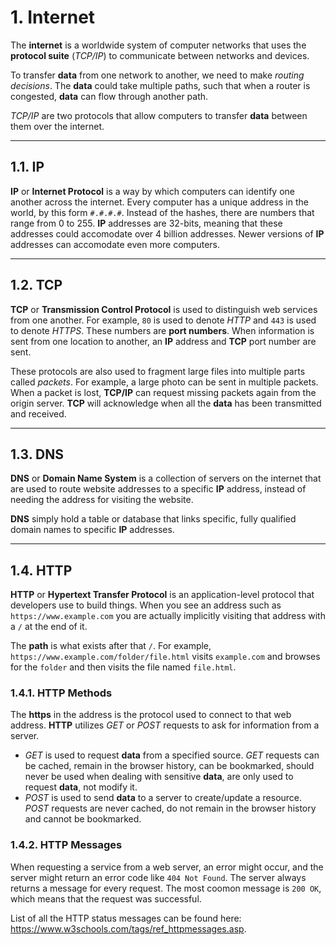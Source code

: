 # 1. Internet

The **internet** is a worldwide system of computer networks that uses the **protocol suite** (_TCP/IP_) to communicate between networks and devices.

To transfer **data** from one network to another, we need to make _routing decisions_. The **data** could take multiple paths, such that when a router is congested, **data** can flow through another path.

_TCP/IP_ are two protocols that allow computers to transfer **data** between them over the internet.

---

## 1.1. IP

**IP** or **Internet Protocol** is a way by which computers can identify one another across the internet. Every computer has a unique address in the world, by this form `#.#.#.#`. Instead of the hashes, there are numbers that range from 0 to 255. **IP** addresses are 32-bits, meaning that these addresses could accomodate over 4 billion addresses. Newer versions of **IP** addresses can accomodate even more computers.

---

## 1.2. TCP

**TCP** or **Transmission Control Protocol** is used to distinguish web services from one another. For example, `80` is used to denote _HTTP_ and `443` is used to denote _HTTPS_. These numbers are **port numbers**. When information is sent from one location to another, an **IP** address and **TCP** port number are sent.

These protocols are also used to fragment large files into multiple parts called _packets_. For example, a large photo can be sent in multiple packets. When a packet is lost, **TCP/IP** can request missing packets again from the origin server. **TCP** will acknowledge when all the **data** has been transmitted and received.

---

## 1.3. DNS

**DNS** or **Domain Name System** is a collection of servers on the internet that are used to route website addresses to a specific **IP** address, instead of needing the address for visiting the website.

**DNS** simply hold a table or database that links specific, fully qualified domain names to specific **IP** addresses.

---

## 1.4. HTTP

**HTTP** or **Hypertext Transfer Protocol** is an application-level protocol that developers use to build things. When you see an address such as `https://www.example.com` you are actually implicitly visiting that address with a `/` at the end of it.

The **path** is what exists after that `/`. For example, `https://www.example.com/folder/file.html` visits `example.com` and browses for the `folder` and then visits the file named `file.html`.

### 1.4.1. HTTP Methods

The **https** in the address is the protocol used to connect to that web address. **HTTP** utilizes _GET_ or _POST_ requests to ask for information from a server.

- _GET_ is used to request **data** from a specified source. _GET_ requests can be cached, remain in the browser history, can be bookmarked, should never be used when dealing with sensitive **data**, are only used to request **data**, not modify it.
- _POST_ is used to send **data** to a server to create/update a resource. _POST_ requests are never cached, do not remain in the browser history and cannot be bookmarked.

### 1.4.2. HTTP Messages

When requesting a service from a web server, an error might occur, and the server might return an error code like `404 Not Found`. The server always returns a message for every request. The most coomon message is `200 OK`, which means that the request was successful.

List of all the HTTP status messages can be found here: https://www.w3schools.com/tags/ref_httpmessages.asp.
